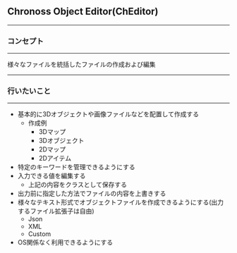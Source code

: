 ## Chronoss Object Editor(ChEditor)

---
### コンセプト
---
様々なファイルを統括したファイルの作成および編集

---
### 行いたいこと
---

- 基本的に3Dオブジェクトや画像ファイルなどを配置して作成する
  - 作成例
    - 3Dマップ
    - 3Dオブジェクト
    - 2Dマップ
    - 2Dアイテム
- 特定のキーワードを管理できるようにする
- 入力できる値を編集する
  - 上記の内容をクラスとして保存する
- 出力前に指定した方法でファイルの内容を上書きする
- 様々なテキスト形式でオブジェクトファイルを作成できるようにする(出力するファイル拡張子は自由)
  - Json
  - XML
  - Custom
- OS関係なく利用できるようにする